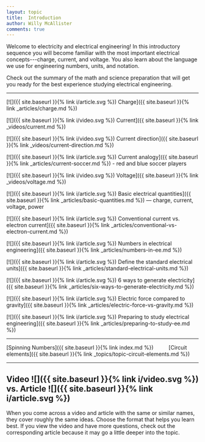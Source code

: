 ```yaml
---
layout: topic
title:  Introduction
author: Willy McAllister
comments: true
---
```


Welcome to electricity and electrical engineering! In this introductory sequence you will become familiar with the most important electrical concepts---charge, current, and voltage. You also learn about the language we use for engineering numbers, units, and notation. 

Check out the summary of the math and science preparation that will get you ready for the best experience studying electrical engineering.

----

[![]({{ site.baseurl }}{% link i/article.svg %}) Charge]({{ site.baseurl }}{% link _articles/charge.md %})

[![]({{ site.baseurl }}{% link i/video.svg %}) Current]({{ site.baseurl }}{% link _videos/current.md %})

[![]({{ site.baseurl }}{% link i/video.svg %}) Current direction]({{ site.baseurl }}{% link _videos/current-direction.md %})

[![]({{ site.baseurl }}{% link i/article.svg %}) Current analogy]({{ site.baseurl }}{% link _articles/current-soccer.md %}) - red and blue soccer players

[![]({{ site.baseurl }}{% link i/video.svg %}) Voltage]({{ site.baseurl }}{% link _videos/voltage.md %})

[![]({{ site.baseurl }}{% link i/article.svg %}) Basic electrical quantities]({{ site.baseurl }}{% link _articles/basic-quantities.md %}) — charge, current, voltage, power

[![]({{ site.baseurl }}{% link i/article.svg %}) Conventional current vs. electron current]({{ site.baseurl }}{% link _articles/conventional-vs-electron-current.md %})

[![]({{ site.baseurl }}{% link i/article.svg %}) Numbers in electrical engineering]({{ site.baseurl }}{% link _articles/numbers-in-ee.md %})

[![]({{ site.baseurl }}{% link i/article.svg %}) Define the standard electrical units]({{ site.baseurl }}{% link _articles/standard-electrical-units.md %})

[![]({{ site.baseurl }}{% link i/article.svg %}) 6 ways to generate electricity]({{ site.baseurl }}{% link _articles/six-ways-to-generate-electricity.md %})

[![]({{ site.baseurl }}{% link i/article.svg %}) Electric force compared to gravity]({{ site.baseurl }}{% link _articles/electric-force-vs-gravity.md %})

[![]({{ site.baseurl }}{% link i/article.svg %}) Preparing to study electrical engineering]({{ site.baseurl }}{% link _articles/preparing-to-study-ee.md %})

---

<i class="fas fa-arrow-left"></i> [Spinning Numbers]({{ site.baseurl }}{% link index.md %}) $\qquad$ [Circuit elements]({{ site.baseurl }}{% link _topics/topic-circuit-elements.md %}) <i class="fas fa-arrow-right"></i>

---

## Video ![]({{ site.baseurl }}{% link i/video.svg %}) vs. Article ![]({{ site.baseurl }}{% link i/article.svg %})

When you come across a video and article with the same or similar names, they cover roughly the same ideas. Choose the format that helps you learn best. If you view the video and have more questions, check out the corresponding article because it may go a little deeper into the topic.
